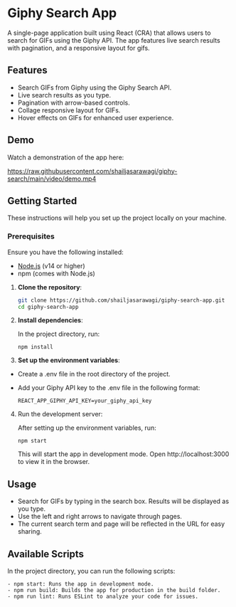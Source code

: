# Giphy Search App

A single-page application built using React (CRA) that allows users to search for GIFs using the Giphy API. The app features live search results with pagination, and a responsive layout for gifs.

## Features

- Search GIFs from Giphy using the Giphy Search API.
- Live search results as you type.
- Pagination with arrow-based controls.
- Collage responsive layout for GIFs.
- Hover effects on GIFs for enhanced user experience.

## Demo

Watch a demonstration of the app here:

https://raw.githubusercontent.com/shailjasarawagi/giphy-search/main/video/demo.mp4

## Getting Started

These instructions will help you set up the project locally on your machine.

### Prerequisites

Ensure you have the following installed:

- [Node.js](https://nodejs.org/) (v14 or higher)
- npm (comes with Node.js)

1. **Clone the repository**:

   ```bash
   git clone https://github.com/shailjasarawagi/giphy-search-app.git
   cd giphy-search-app
   ```

2. **Install dependencies**:

   In the project directory, run:

   ```
   npm install
   ```

3. **Set up the environment variables**:

- Create a .env file in the root directory of the project.

- Add your Giphy API key to the .env file in the following format:

  ```
  REACT_APP_GIPHY_API_KEY=your_giphy_api_key
  ```

4. Run the development server:

   After setting up the environment variables, run:

   ```
   npm start
   ```

   This will start the app in development mode. Open http://localhost:3000 to view it in the browser.

## Usage

- Search for GIFs by typing in the search box. Results will be displayed as you type.
- Use the left and right arrows to navigate through pages.
- The current search term and page will be reflected in the URL for easy sharing.

## Available Scripts

In the project directory, you can run the following scripts:

    - npm start: Runs the app in development mode.
    - npm run build: Builds the app for production in the build folder.
    - npm run lint: Runs ESLint to analyze your code for issues.
